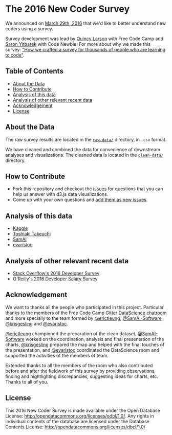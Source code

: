 # The 2016 New Coder Survey

We announced on [March 29th,
2016](https://twitter.com/FreeCodeCamp/status/714930182721679360) that we'd like  to better understand new coders using a survey.

Survey development was lead by [Quincy Larson](https://twitter.com/ossia) with Free Code Camp and [Saron Yitbarek](https://twitter.com/saronyitbarek) with Code Newbie. For more about why we made this survey: ["How we crafted a survey for thousands of people who are learning to code"](https://medium.freecodecamp.com/we-just-launched-the-biggest-ever-survey-of-people-learning-to-code-cac81dadf1ea#.8g9ts8gm5).

## Table of Contents

- [About the Data](#about-the-data)
- [How to Contribute](#how-to-contribute)
- [Analysis of this data](#analysis-of-this-data)
- [Analysis of other relevant recent data](#analysis-of-other-relevant-recent-data)
- [Acknowledgement](#acknowledgement)
- [License](#license)

## About the Data

The raw survey results are located in the [`raw-data/`](raw-data/) directory, in `.csv` format.

We have cleaned and combined the data for convenience of downstream analyses and visualizations. The cleaned data is located in the [`clean-data/`](clean-data/) directory.

## How to Contribute

- Fork this repository and checkout the [issues](https://github.com/FreeCodeCamp/2016-new-coder-survey/issues/41) for questions that you can help us answer with d3.js data visualizations.
- Come up with your own questions and [add them as new issues](https://github.com/FreeCodeCamp/2016-new-coder-survey/issues/new).

## Analysis of this data

- [Kaggle](https://www.kaggle.com/freecodecamp/2016-new-coder-survey-/kernels)
- [Toshiaki Takeuchi](http://blogs.mathworks.com/loren/2016/06/27/survey-reveals-diversity-in-the-learn-to-code-movement/)
- [SamAI](https://github.com/FreeCodeCamp/2016-new-coder-survey/issues/40)
- [evaristoc](http://evaristoc.github.io/viz_exer/chartandpie/)

## Analysis of other relevant recent data

- [Stack Overflow's 2016 Developer Survey](https://medium.freecodecamp.com/2-out-of-3-developers-are-self-taught-and-other-insights-from-stack-overflow-s-2016-survey-of-50-8cf0ee5d4c21#.yhlo2k5oz)
- [O'Reilly's 2016 Developer Salary Survey](https://medium.freecodecamp.com/5-000-developers-talk-about-their-salaries-d13ddbb17fb8#.umwcssab4)

## Acknowledgement

We want to thanks all the people who participated in this project. Particular thanks to the members of the Free Code Camp Gitter [DataScience chatroom](https://gitter.im/FreeCodeCamp/DataScience) and more specially to the team formed by [@erictleung](https://github.com/erictleung), [@SamAI-Software](https://github.com/SamAI-Software), [@krisgesling](https://github.com/krisgesling) and [@evaristoc](https://github.com/evaristoc).

[@erictleung](https://github.com/erictleung) championed the preparation of the clean dataset, [@SamAI-Software](https://github.com/SamAI-Software) worked on the coordination, analysis and final presentation of the charts, [@krisgesling](https://github.com/krisgesling) prepared the map and helped with the final touches of the presentation, and [@evaristoc](https://github.com/evaristoc) coordinated the DataScience room and supported the activities of the members of team.

Extended thanks to all the members of the room who also contributed before and after the fieldwork of this survey by providing observations, finding and hightlighting discrepancies, suggesting ideas for charts, etc. Thanks to all of you.

## License

This 2016 New Coder Survey is made available under the Open Database License: http://opendatacommons.org/licenses/odbl/1.0/. Any rights in individual contents of the database are licensed under the Database Contents License: http://opendatacommons.org/licenses/dbcl/1.0/

